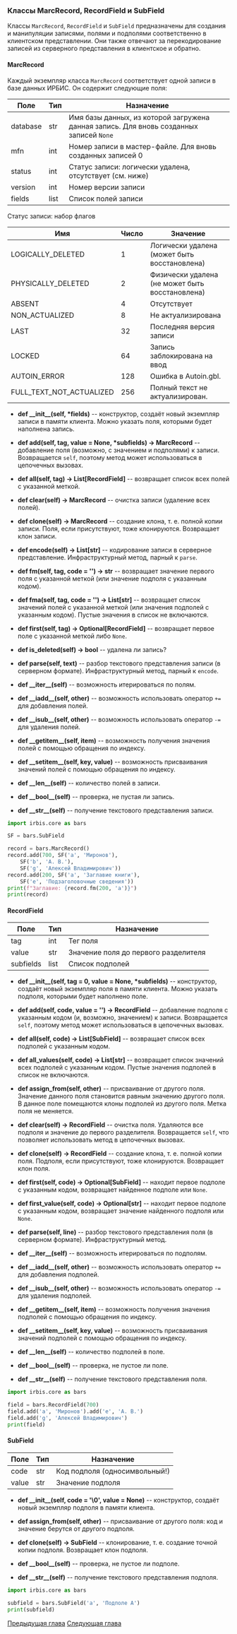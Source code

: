 ### Классы MarcRecord, RecordField и SubField

Классы `MarcRecord`, `RecordField` и `SubField` предназначены для создания и манипуляции записями, полями и подполями соответственно в клиентском представлении. Они также отвечают за перекодирование записей из серверного представления в клиентское и обратно.

#### MarcRecord

Каждый экземпляр класса `MarcRecord` соответствует одной записи в базе данных ИРБИС. Он содержит следующие поля:

Поле     | Тип  | Назначение
---------|------|-----------
database | str  | Имя базы данных, из которой загружена данная запись. Для вновь созданных записей `None`
mfn      | int  | Номер записи в мастер-файле. Для вновь созданных записей 0
status   | int  | Статус записи: логически удалена, отсутствует (см. ниже)
version  | int  | Номер версии записи
fields   | list | Список полей записи

Статус записи: набор флагов

Имя                      | Число | Значение
-------------------------|-------|---------
LOGICALLY_DELETED        | 1     | Логически удалена (может быть восстановлена)
PHYSICALLY_DELETED       | 2     | Физически удалена (не может быть восстановлена)
ABSENT                   | 4     | Отсутствует
NON_ACTUALIZED           | 8     | Не актуализирована
LAST                     | 32    | Последняя версия записи
LOCKED                   | 64    | Запись заблокирована на ввод
AUTOIN_ERROR             | 128   | Ошибка в Autoin.gbl.
FULL_TEXT_NOT_ACTUALIZED | 256   | Полный текст не актуализирован. 

* **def \_\_init\_\_(self, \*fields)** -- конструктор, создаёт новый экземпляр записи в памяти клиента. Можно указать поля, которыми будет наполнена запись.

* **def add(self, tag, value = None, \*subfields) -> MarcRecord** -- добавление поля (возможно, с значением и подполями) к записи. Возвращается `self`, поэтому метод может использоваться в цепочечных вызовах.

* **def all(self, tag) -> List\[RecordField\]** -- возвращает список всех полей с указанной меткой.

* **def clear(self) -> MarcRecord** -- очистка записи (удаление всех полей).

* **def clone(self) -> MarcRecord** -- создание клона, т. е. полной копии записи. Поля, если присутствуют, тоже клонируются. Возвращает клон записи.

* **def encode(self) -> List\[str\]** -- кодирование записи в серверное представление. Инфраструктурный метод, парный к `parse`.

* **def fm(self, tag, code = '') -> str** -- возвращает значение первого поля с указанной меткой (или значение подполя с указанным кодом).

* **def fma(self, tag, code = '') -> List\[str\]** -- возвращает список значений полей с указанной меткой (или значения подполей с указанным кодом). Пустые значения в список не включаются.

* **def first(self, tag) -> Optional\[RecordField\]** -- возвращает первое поле с указанной меткой либо `None`.

* **def is_deleted(self) -> bool** -- удалена ли запись?

* **def parse(self, text)** -- разбор текстового представления записи (в серверном формате). Инфраструктурный метод, парный к `encode`.

* **def \_\_iter\_\_(self)** -- возможность итерироваться по полям.

* **def \_\_iadd\_\_(self, other)** -- возможность использовать оператор `+=` для добавления полей.

* **def \_\_isub\_\_(self, other)** -- возможность использовать оператор `-=` для удаления полей.

* **def \_\_getitem\_\_(self, item)** -- возможность получения значения полей с помощью обращения по индексу. 

* **def \_\_setitem\_\_(self, key, value)** -- возможность присваивания значений полей с помощью обращения по индексу.

* **def \_\_len\_\_(self)** -- количество полей в записи.

* **def \_\_bool\_\_(self)** -- проверка, не пустая ли запись.

* **def \_\_str\_\_(self)** -- получение текстового представления записи.

```python
import irbis.core as bars

SF = bars.SubField

record = bars.MarcRecord()
record.add(700, SF('a', 'Миронов'),
    SF('b', 'А. В.'),
    SF('g', 'Алексей Владимирович'))
record.add(200, SF('a', 'Заглавие книги'),
    SF('e', 'Подзаголовочные сведения'))
print(f"Заглавие: {record.fm(200, 'a')}")
print(record)
```

#### RecordField

Поле      | Тип  | Назначение
----------|------|-----------
tag       | int  | Тег поля
value     | str  | Значение поля до первого разделителя
subfields | list | Список подполей

* **def \_\_init\_\_(self, tag = 0, value = None, \*subfields)** -- конструктор, создаёт новый экземпляр поля в памяти клиента. Можно указать подполя, которыми будет наполнено поле.

* **def add(self, code, value = '') -> RecordField** -- добавление подполя с указанным кодом (и, возможно, значением) к записи. Возвращается `self`, поэтому метод может использоваться в цепочечных вызовах.

* **def all(self, code) -> List\[SubField\]** -- возвращает список всех подполей с указанным кодом.

* **def all_values(self, code) -> List\[str\]** -- возвращает список значений всех подполей с указанным кодом. Пустые значения подполей в список не включаются.

* **def assign_from(self, other)** -- присваивание от другого поля. Значение данного поля становится равным значению другого поля. В данное поле помещаются клоны подполей из другого поля. Метка поля не меняется.

* **def clear(self) -> RecordField** -- очистка поля. Удаляются все подполя и значение до первого разделителя. Возвращается `self`, что позволяет использовать метод в цепочечных вызовах.

* **def clone(self) -> RecordField** -- создание клона, т. е. полной копии поля. Подполя, если присутствуют, тоже клонируются. Возвращает клон поля.

* **def first(self, code) -> Optional\[SubField\]** -- находит первое подполе с указанным кодом, возвращает найденное подполе или `None`.

* **def first_value(self, code) -> Optional\[str\]** -- находит первое подполе с указанным кодом, возвращает значение найденного подполя или `None`.

* **def parse(self, line)** -- разбор текстового представления поля (в серверном формате). Инфраструктурный метод.

* **def \_\_iter\_\_(self)** -- возможность итерироваться по подполям.

* **def \_\_iadd\_\_(self, other)** -- возможность использовать оператор `+=` для добавления подполей.

* **def \_\_isub\_\_(self, other)** -- возможность использовать оператор `-=` для удаления подполей.

* **def \_\_getitem\_\_(self, item)** -- возможность получения значения подполей с помощью обращения по индексу. 

* **def \_\_setitem\_\_(self, key, value)** -- возможность присваивания значений подполей с помощью обращения по индексу.

* **def \_\_len\_\_(self)** -- количество подполей в поле.

* **def \_\_bool\_\_(self)** -- проверка, не пустое ли поле.

* **def \_\_str\_\_(self)** -- получение текстового представления поля.

```python
import irbis.core as bars

field = bars.RecordField(700)
field.add('a', 'Миронов').add('e', 'А. В.')
field.add('g', 'Алексей Владимирович')
print(field)
```

#### SubField

Поле  | Тип | Назначение
------|-----|-----------
code  | str | Код подполя (односимвольный!)
value | str | Значение подполя

* **def \_\_init\_\_(self, code = '\\0', value = None)** -- конструктор, создаёт новый экземпляр подполя в памяти клиента.

* **def assign_from(self, other)** -- присваивание от другого поля: код и значение берутся от другого подполя.

* **def clone(self) -> SubField** -- клонирование, т. е. создание точной копии подполя. Возвращает клон подполя.

* **def \_\_bool\_\_(self)** -- проверка, не пустое ли подполе.

* **def \_\_str\_\_(self)** -- получение текстового представления подполя.

```python
import irbis.core as bars

subfield = bars.SubField('a', 'Подполе A')
print(subfield)
```

[Предыдущая глава](chapter2.md) [Следующая глава](chapter4.md)